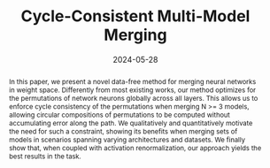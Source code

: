 ---
# Documentation: https://wowchemy.com/docs/managing-content/

title: 'Cycle-Consistent Multi-Model Merging'
subtitle: ''
summary: ''
authors:
- crisostomi
- fumero
- baieri
- Florian Bernard
- rodola
tags: []
categories: []
date: '2024-05-28'
lastmod: 2023-10-02T:26:44
featured: false
draft: false
publication_short: "Preprint"

# Featured image
# To use, add an image named `featured.jpg/png` to your page's folder.
# Focal points: Smart, Center, TopLeft, Top, TopRight, Left, Right, BottomLeft, Bottom, BottomRight.
image:
  caption: ''
  focal_point: 'Center'
  preview_only: false

# Projects (optional).
#   Associate this post with one or more of your projects.
#   Simply enter your project's folder or file name without extension.
#   E.g. `projects = ["internal-project"]` references `content/project/deep-learning/index.md`.
#   Otherwise, set `projects = []`.
projects: []
publishDate: '2023-10-02T:26:44'
publication_types:
- '3'
abstract: "In this paper, we present a novel data-free method for merging neural networks in weight space. Differently from most existing works, our method optimizes for the permutations of network neurons globally across all layers. This allows us to enforce cycle consistency of the permutations when merging N >= 3 models, allowing circular compositions of permutations to be computed without accumulating error along the path. We qualitatively and quantitatively motivate the need for such a constraint, showing its benefits when merging sets of models in scenarios spanning varying architectures and datasets. We finally show that, when coupled with activation renormalization, our approach yields the best results in the task."
publication: '*arXiv preprint*'
links:
- name: arXiv
  url : https://arxiv.org/abs/2405.17897
- name: PDF
  url: https://arxiv.org/pdf/2405.17897
- icon: github
  icon_pack: fab
  name: 'GitHub'
  url: https://github.com/crisostomi/cycle-consistent-model-merging
---